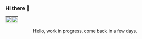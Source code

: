 ### Hi there 👋

<table style="border:none;">
  <tr>
    <td style="padding:0px; border:none;">
      <a href="https://github.com/anuraghazra/github-readme-stats">
        <img style="height:100%; width:100%; display:block; border-radius:3px; margin-left:auto; margin-right:auto;" src="https://github-readme-stats.vercel.app/api?username=Emaleth&count_private=true&include_all_commits=true&show_icons=true&title_color=#e5b083&text_color=#fbf7f3&icon_color=#e5b083&bg_color=#426e5d">
      </a>
    </td>
    <td style="padding:0px; border:none;">
      <a href="https://github.com/anuraghazra/github-readme-stats">
        <img style="height:100%; width:100%; display:block; border-radius:3px; margin-left:auto; margin-right:auto;" src="https://github-readme-stats.vercel.app/api/top-langs/?username=Emaleth&layout=compact&title_color=#e5b083&text_color=#fbf7f3&icon_color=#e5b083&bg_color=#426e5d">
      </a>
    </td>
  </tr>
</table> 

<center>Hello, work in progress, come back in a few days.</center>


